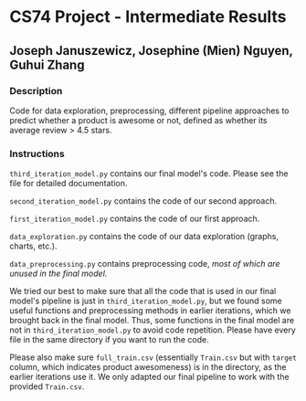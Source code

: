 # CS74 Project - Intermediate Results
## Joseph Januszewicz, Josephine (Mien) Nguyen, Guhui Zhang

### Description
Code for data exploration, preprocessing, different pipeline approaches to predict whether a product is awesome or not, defined as whether its average review > 4.5 stars.

### Instructions
`third_iteration_model.py` contains our final model's code. Please see the file for detailed documentation.

`second_iteration_model.py` contains the code of our second approach.

`first_iteration_model.py` contains the code of our first approach.

`data_exploration.py` contains the code of our data exploration (graphs, charts, etc.).

`data_preprocessing.py` contains preprocessing code, *most of which are unused in the final model*.

We tried our best to make sure that all the code that is used in our final model's pipeline is just in `third_iteration_model.py`, but we found some useful functions and preprocessing methods in earlier iterations, which we brought back in the final model. Thus, some functions in the final model are not in `third_iteration_model.py` to avoid code repetition. Please have every file in the same directory if you want to run the code.

Please also make sure `full_train.csv` (essentially `Train.csv` but with `target` column, which indicates product awesomeness) is in the directory, as the earlier iterations use it. We only adapted our final pipeline to work with the provided `Train.csv`.